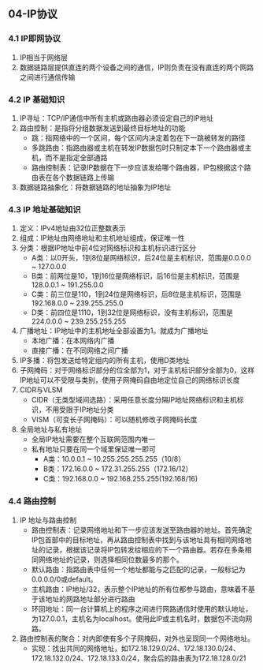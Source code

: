 ## 04-IP协议

### 4.1 IP即网协议

1. IP相当于网络层
2. 数据链路层提供直连的两个设备之间的通信，IP则负责在没有直连的两个网路之间进行通信传输

### 4.2 IP 基础知识

1. IP寻址：TCP/IP通信中所有主机或路由器必须设定自己的IP地址
2. 路由控制：是指将分组数据发送到最终目标地址的功能
   - 跳：指网络中的一个区间，每个区间内决定着包在下一跳被转发的路径
   - 多跳路由：指路由器或主机在转发IP数据包时只制定本下一个路由器或主机，而不是指定全部通路
   - 路由控制表：记录IP数据在下一步应该发给哪个路由器，IP包根据这个路由表在各个数据链路上传输
3. 数据链路抽象化：将数据链路的地址抽象为IP地址

### 4.3 IP 地址基础知识

1. 定义：IPv4地址由32位正整数表示
2. 组成：IP地址由网络地址和主机地址组成，保证唯一性
3. 分类：根据IP地址中前4位对网络标识和主机标识进行区分
   - A类：以0开头，1到8位是网络标识，后24位是主机标识，范围是0.0.0.0 ~ 127.0.0.0
   - B类：前两位是10，1到16位是网络标识，后16位是主机标识，范围是128.0.0.1 ~ 191.255.0.0
   - C类：前三位是110，1到24位是网络标识，后8位是主机标识，范围是192.168.0.0 ~ 239.255.255.0
   - D类：前四位是1110，1到32位是网络标识，没有主机标识，范围是224.0.0.0 ~ 239.255.255.255
4. 广播地址：IP地址中的主机地址全部设置为1。就成为广播地址
   - 本地广播：在本网络内广播
   - 直接广播：在不同网络之间广播
5. IP多播：将包发送给特定组内的所有主机，使用D类地址
6. 子网掩码：对于网络标识部分的位全部为1，对于主机标识部分全部为0，这样IP地址可以不受限与类别，使用子网掩码自由地定位自己的网络标识长度
7. CIDR与VLSM
   - CIDR（无类型域间选路）：采用任意长度分隔IP地址网络标识和主机标识，不用受限于IP地址分类
   - VISM（可变长子网掩码）：可以随机修改子网掩码长度
8. 全局地址与私有地址
   - 全局IP地址需要在整个互联网范围内唯一
   - 私有地址只要在同一个域里保证唯一即可
     - A类：10.0.0.1 ~ 10.255.255.255.255（10/8）
     - B类：172.16.0.0 ~ 172.31.255.255（172.16/12）
     - C类：192.168.0.0 ~ 192.168.255.255(192.168/16)

### 4.4 路由控制

1. IP 地址与路由控制
   - 路由控制表：记录网络地址和下一步应该发送至路由器的地址。首先确定IP包首部中的目标地址，再从路由控制表中找到与该地址具有相同网络地址的记录，根据该记录将IP包转发给相应的下一个路由器。若存在多条相同网络地址的记录，则选择相同位数最多的那个。
   - 默认路由：指路由表中任何一个地址都能与之匹配的记录，一般标记为0.0.0.0/0或default。
   - 主机路由：IP地址/32，表示整个IP地址的所有位都参与路由，意味着不基于该地址的网路地址部分进行路由
   - 环回地址：同一台计算机上的程序之间进行网路通信时使用的默认地址，为127.0.0.1，主机名为localhost。使用此IP或主机名时，数据包不流向网路。
2. 路由控制表的聚合：对内即使有多个子网掩码，对外也呈现同一个网络地址。
   - 实现：找出共同的网络地址，如172.18.129.0/24、172.18.130.0/24、172.18.132.0/24、172.18.133.0/24，聚合后的路由表为172.18.128.0/21